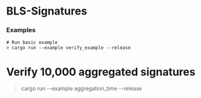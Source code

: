 # BLS-Signatures
### Examples

```
# Run basic example
> cargo run --example verify_example --release

```
# Verify 10,000 aggregated signatures
> cargo run --example aggregation_time --release
```


